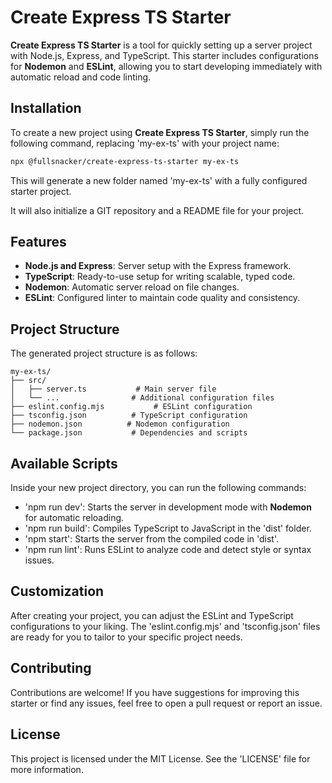 # Create Express TS Starter

**Create Express TS Starter** is a tool for quickly setting up a server project with Node.js, Express, and TypeScript. This starter includes configurations for **Nodemon** and **ESLint**, allowing you to start developing immediately with automatic reload and code linting.

## Installation

To create a new project using **Create Express TS Starter**, simply run the following command, replacing 'my-ex-ts' with your project name:

```bash
npx @fullsnacker/create-express-ts-starter my-ex-ts
```

This will generate a new folder named 'my-ex-ts' with a fully configured starter project.

It will also initialize a GIT repository and a README file for your project.

## Features

- **Node.js and Express**: Server setup with the Express framework.
- **TypeScript**: Ready-to-use setup for writing scalable, typed code.
- **Nodemon**: Automatic server reload on file changes.
- **ESLint**: Configured linter to maintain code quality and consistency.

## Project Structure

The generated project structure is as follows:

```
my-ex-ts/
├── src/
│   ├── server.ts           # Main server file
│   └── ...                # Additional configuration files
├── eslint.config.mjs           # ESLint configuration
├── tsconfig.json          # TypeScript configuration
├── nodemon.json          # Nodemon configuration
└── package.json           # Dependencies and scripts
```

## Available Scripts

Inside your new project directory, you can run the following commands:

- 'npm run dev': Starts the server in development mode with **Nodemon** for automatic reloading.
- 'npm run build': Compiles TypeScript to JavaScript in the 'dist' folder.
- 'npm start': Starts the server from the compiled code in 'dist'.
- 'npm run lint': Runs ESLint to analyze code and detect style or syntax issues.

## Customization

After creating your project, you can adjust the ESLint and TypeScript configurations to your liking. The 'eslint.config.mjs' and 'tsconfig.json' files are ready for you to tailor to your specific project needs.

## Contributing

Contributions are welcome! If you have suggestions for improving this starter or find any issues, feel free to open a pull request or report an issue.

## License

This project is licensed under the MIT License. See the 'LICENSE' file for more information.
